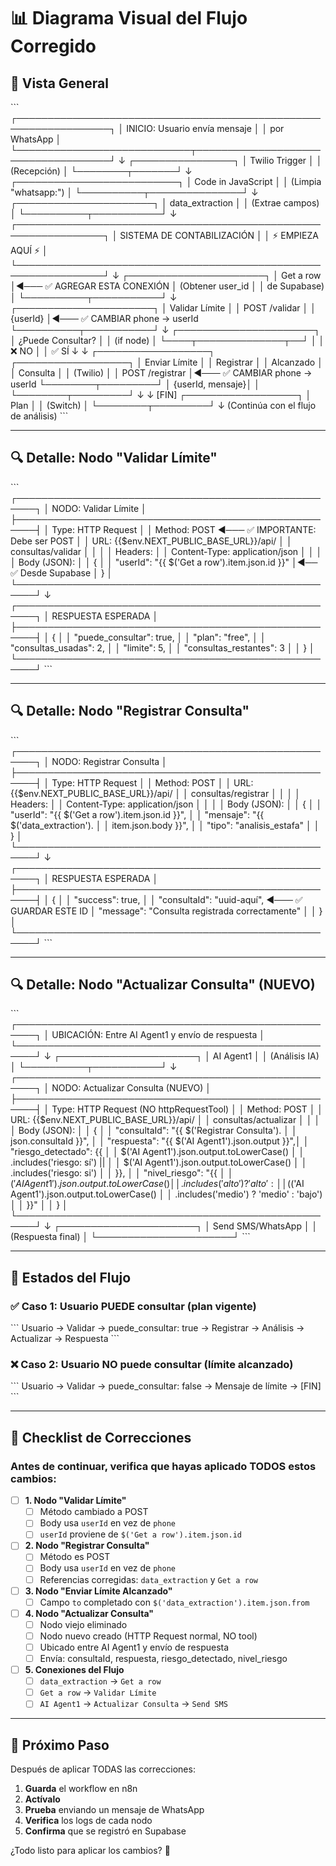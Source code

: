 # 📊 Diagrama Visual del Flujo Corregido

## 🎯 Vista General

\`\`\`
┌─────────────────────────────────────────────────────────────────┐
│                   INICIO: Usuario envía mensaje                  │
│                         por WhatsApp                             │
└────────────────────────────┬────────────────────────────────────┘
                             ↓
                    ┌────────────────┐
                    │ Twilio Trigger │
                    │  (Recepción)   │
                    └────────┬───────┘
                             ↓
              ┌──────────────────────────┐
              │ Code in JavaScript       │
              │ (Limpia "whatsapp:")     │
              └──────────┬───────────────┘
                         ↓
              ┌──────────────────────┐
              │  data_extraction     │
              │  (Extrae campos)     │
              └──────────┬───────────┘
                         ↓
┌────────────────────────────────────────────────────────────────┐
│                  SISTEMA DE CONTABILIZACIÓN                     │
│                        ⚡ EMPIEZA AQUÍ ⚡                         │
└────────────────────────────────────────────────────────────────┘
                         ↓
              ┌──────────────────────┐
              │   Get a row          │◄─── ✅ AGREGAR ESTA CONEXIÓN
              │  (Obtener user_id    │
              │   de Supabase)       │
              └──────────┬───────────┘
                         ↓
              ┌──────────────────────┐
              │  Validar Límite      │
              │  POST /validar       │
              │  {userId}            │◄─── ✅ CAMBIAR phone → userId
              └──────────┬───────────┘
                         ↓
              ┌──────────────────────┐
              │ ¿Puede Consultar?    │
              │  (if node)           │
              └────┬──────────────┬──┘
                   │              │
         ❌ NO     │              │  ✅ SÍ
                   ↓              ↓
     ┌──────────────────┐   ┌──────────────────┐
     │ Enviar Límite    │   │ Registrar        │
     │   Alcanzado      │   │   Consulta       │
     │  (Twilio)        │   │ POST /registrar  │◄─── ✅ CAMBIAR phone → userId
     └────────┬─────────┘   │ {userId, mensaje}│
              │             └────────┬─────────┘
              ↓                      ↓
            [FIN]         ┌──────────────────┐
                          │      Plan        │
                          │   (Switch)       │
                          └────────┬─────────┘
                                   ↓
                          (Continúa con el
                           flujo de análisis)
\`\`\`

---

## 🔍 Detalle: Nodo "Validar Límite"

\`\`\`
┌─────────────────────────────────────────────────────┐
│              NODO: Validar Límite                   │
├─────────────────────────────────────────────────────┤
│  Type: HTTP Request                                 │
│  Method: POST  ◄─── ✅ IMPORTANTE: Debe ser POST   │
│  URL: {{$env.NEXT_PUBLIC_BASE_URL}}/api/           │
│       consultas/validar                             │
│                                                     │
│  Headers:                                           │
│    Content-Type: application/json                   │
│                                                     │
│  Body (JSON):                                       │
│  {                                                  │
│    "userId": "{{ $('Get a row').item.json.id }}"  │◄── ✅ Desde Supabase
│  }                                                  │
└─────────────────────────────────────────────────────┘
           ↓
┌─────────────────────────────────────────────────────┐
│              RESPUESTA ESPERADA                     │
├─────────────────────────────────────────────────────┤
│  {                                                  │
│    "puede_consultar": true,                         │
│    "plan": "free",                                  │
│    "consultas_usadas": 2,                           │
│    "limite": 5,                                     │
│    "consultas_restantes": 3                         │
│  }                                                  │
└─────────────────────────────────────────────────────┘
\`\`\`

---

## 🔍 Detalle: Nodo "Registrar Consulta"

\`\`\`
┌─────────────────────────────────────────────────────┐
│           NODO: Registrar Consulta                  │
├─────────────────────────────────────────────────────┤
│  Type: HTTP Request                                 │
│  Method: POST                                       │
│  URL: {{$env.NEXT_PUBLIC_BASE_URL}}/api/           │
│       consultas/registrar                           │
│                                                     │
│  Headers:                                           │
│    Content-Type: application/json                   │
│                                                     │
│  Body (JSON):                                       │
│  {                                                  │
│    "userId": "{{ $('Get a row').item.json.id }}",  │
│    "mensaje": "{{ $('data_extraction').           │
│                      item.json.body }}",            │
│    "tipo": "analisis_estafa"                        │
│  }                                                  │
└─────────────────────────────────────────────────────┘
           ↓
┌─────────────────────────────────────────────────────┐
│              RESPUESTA ESPERADA                     │
├─────────────────────────────────────────────────────┤
│  {                                                  │
│    "success": true,                                 │
│    "consultaId": "uuid-aquí",  ◄─── ✅ GUARDAR ESTE ID
│    "message": "Consulta registrada correctamente"   │
│  }                                                  │
└─────────────────────────────────────────────────────┘
\`\`\`

---

## 🔍 Detalle: Nodo "Actualizar Consulta" (NUEVO)

\`\`\`
┌─────────────────────────────────────────────────────┐
│  UBICACIÓN: Entre AI Agent1 y envío de respuesta   │
└─────────────────────────────────────────────────────┘
                      ↓
         ┌──────────────────────┐
         │     AI Agent1        │
         │   (Análisis IA)      │
         └──────────┬───────────┘
                    ↓
┌─────────────────────────────────────────────────────┐
│         NODO: Actualizar Consulta (NUEVO)           │
├─────────────────────────────────────────────────────┤
│  Type: HTTP Request (NO httpRequestTool)            │
│  Method: POST                                       │
│  URL: {{$env.NEXT_PUBLIC_BASE_URL}}/api/           │
│       consultas/actualizar                          │
│                                                     │
│  Body (JSON):                                       │
│  {                                                  │
│    "consultaId": "{{ $('Registrar Consulta').      │
│                      json.consultaId }}",           │
│    "respuesta": "{{ $('AI Agent1').json.output }}",│
│    "riesgo_detectado": {{                           │
│      $('AI Agent1').json.output.toLowerCase()       │
│        .includes('riesgo: sí') ||                   │
│      $('AI Agent1').json.output.toLowerCase()       │
│        .includes('riesgo: si')                      │
│    }},                                              │
│    "nivel_riesgo": "{{                              │
│      $('AI Agent1').json.output.toLowerCase()       │
│        .includes('alto') ? 'alto' :                 │
│      ($('AI Agent1').json.output.toLowerCase()      │
│        .includes('medio') ? 'medio' : 'bajo')       │
│    }}"                                              │
│  }                                                  │
└─────────────────────────────────────────────────────┘
                    ↓
         ┌──────────────────────┐
         │ Send SMS/WhatsApp    │
         │  (Respuesta final)   │
         └──────────────────────┘
\`\`\`

---

## 🚦 Estados del Flujo

### ✅ Caso 1: Usuario PUEDE consultar (plan vigente)

\`\`\`
Usuario → Validar → puede_consultar: true → Registrar → Análisis → Actualizar → Respuesta
\`\`\`

### ❌ Caso 2: Usuario NO puede consultar (límite alcanzado)

\`\`\`
Usuario → Validar → puede_consultar: false → Mensaje de límite → [FIN]
\`\`\`

---

## 📝 Checklist de Correcciones

### Antes de continuar, verifica que hayas aplicado TODOS estos cambios:

- [ ] **1. Nodo "Validar Límite"**
  - [ ] Método cambiado a POST
  - [ ] Body usa `userId` en vez de `phone`
  - [ ] `userId` proviene de `$('Get a row').item.json.id`

- [ ] **2. Nodo "Registrar Consulta"**
  - [ ] Método es POST
  - [ ] Body usa `userId` en vez de `phone`
  - [ ] Referencias corregidas: `data_extraction` y `Get a row`

- [ ] **3. Nodo "Enviar Límite Alcanzado"**
  - [ ] Campo `to` completado con `$('data_extraction').item.json.from`

- [ ] **4. Nodo "Actualizar Consulta"**
  - [ ] Nodo viejo eliminado
  - [ ] Nodo nuevo creado (HTTP Request normal, NO tool)
  - [ ] Ubicado entre AI Agent1 y envío de respuesta
  - [ ] Envía: consultaId, respuesta, riesgo_detectado, nivel_riesgo

- [ ] **5. Conexiones del Flujo**
  - [ ] `data_extraction` → `Get a row`
  - [ ] `Get a row` → `Validar Límite`
  - [ ] `AI Agent1` → `Actualizar Consulta` → `Send SMS`

---

## 🎯 Próximo Paso

Después de aplicar TODAS las correcciones:

1. **Guarda** el workflow en n8n
2. **Actívalo**
3. **Prueba** enviando un mensaje de WhatsApp
4. **Verifica** los logs de cada nodo
5. **Confirma** que se registró en Supabase

¿Todo listo para aplicar los cambios? 🚀
